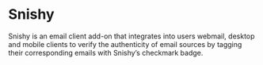# Snishy
Snishy is an email client add-on that integrates into users webmail, desktop and mobile clients to verify the authenticity of email sources by tagging their corresponding emails with Snishy’s checkmark badge. 
